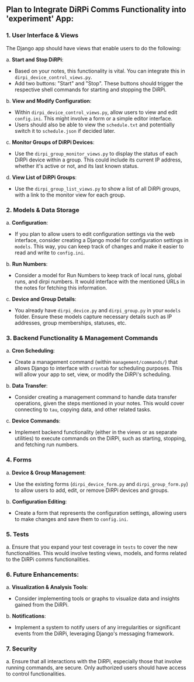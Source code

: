 ## Plan to Integrate DiRPi Comms Functionality into 'experiment' App:

### 1. **User Interface & Views**
The Django app should have views that enable users to do the following:

a. **Start and Stop DiRPi**:
   - Based on your notes, this functionality is vital. You can integrate this in `dirpi_device_control_views.py`.
   - Add two buttons: "Start" and "Stop". These buttons should trigger the respective shell commands for starting and stopping the DiRPi.

b. **View and Modify Configuration**:
   - Within `dirpi_device_control_views.py`, allow users to view and edit `config.ini`. This might involve a form or a simple editor interface.
   - Users should also be able to view the `schedule.txt` and potentially switch it to `schedule.json` if decided later.

c. **Monitor Groups of DiRPi Devices**:
   - Use the `dirpi_group_monitor_views.py` to display the status of each DiRPi device within a group. This could include its current IP address, whether it's active or not, and its last known status.

d. **View List of DiRPi Groups**:
   - Use the `dirpi_group_list_views.py` to show a list of all DiRPi groups, with a link to the monitor view for each group.

### 2. **Models & Data Storage**

a. **Configuration**:
   - If you plan to allow users to edit configuration settings via the web interface, consider creating a Django model for configuration settings in `models`. This way, you can keep track of changes and make it easier to read and write to `config.ini`.

b. **Run Numbers**:
   - Consider a model for Run Numbers to keep track of local runs, global runs, and dirpi numbers. It would interface with the mentioned URLs in the notes for fetching this information.

c. **Device and Group Details**:
   - You already have `dirpi_device.py` and `dirpi_group.py` in your `models` folder. Ensure these models capture necessary details such as IP addresses, group memberships, statuses, etc.

### 3. **Backend Functionality & Management Commands**

a. **Cron Scheduling**:
   - Create a management command (within `management/commands/`) that allows Django to interface with `crontab` for scheduling purposes. This will allow your app to set, view, or modify the DiRPi's scheduling.

b. **Data Transfer**:
   - Consider creating a management command to handle data transfer operations, given the steps mentioned in your notes. This would cover connecting to `tau`, copying data, and other related tasks.

c. **Device Commands**:
   - Implement backend functionality (either in the views or as separate utilities) to execute commands on the DiRPi, such as starting, stopping, and fetching run numbers.

### 4. **Forms**

a. **Device & Group Management**:
   - Use the existing forms (`dirpi_device_form.py` and `dirpi_group_form.py`) to allow users to add, edit, or remove DiRPi devices and groups.

b. **Configuration Editing**:
   - Create a form that represents the configuration settings, allowing users to make changes and save them to `config.ini`.

### 5. **Tests**

a. Ensure that you expand your test coverage in `tests` to cover the new functionalities. This would involve testing views, models, and forms related to the DiRPi comms functionalities.

### 6. **Future Enhancements**:

a. **Visualization & Analysis Tools**:
   - Consider implementing tools or graphs to visualize data and insights gained from the DiRPi.

b. **Notifications**:
   - Implement a system to notify users of any irregularities or significant events from the DiRPi, leveraging Django's messaging framework.

### 7. **Security**

a. Ensure that all interactions with the DiRPi, especially those that involve running commands, are secure. Only authorized users should have access to control functionalities.